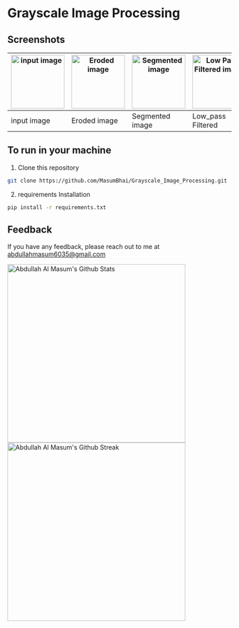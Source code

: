 # Grayscale Image Processing

## Screenshots
| <img alt="input image" width="120px" src="https://user-images.githubusercontent.com/53784551/181605934-25f186b6-5f6b-4411-ae9b-9c91034d26b0.jpeg" /> | <img alt="Eroded image" width="120px" src="https://user-images.githubusercontent.com/53784551/181606247-c5532e40-3dfe-4ae5-9518-eab20a3aefe9.jpeg" /> | <img alt="Segmented image" width="120px" src="https://user-images.githubusercontent.com/53784551/181606455-f18be5d1-af87-456c-b0e9-4b4cfadd5857.jpeg" /> | <img alt="Low Pass Filtered image" width="120px" src="https://user-images.githubusercontent.com/53784551/181606533-5efb1a62-921a-443f-a042-c9156b9663aa.jpeg" /> | <img alt="High Pass Filtered image" width="120px" src="https://user-images.githubusercontent.com/53784551/181606679-98174522-57b2-4d5c-9130-3cd1a982022e.jpeg" /> | 
|------------------------------------------------------------------------------------------------------------------------------------------------------|-------------------------------------------------------------------------------------------------------------------------------------------------------|----------------------------------------------------------------------------------------------------------------------------------------------------------|------------------------------------------------------------------------------------------------------------------------------------------------------------------|-------------------------------------------------------------------------------------------------------------------------------------------------------------------|
| input image                                                                                                                                          | Eroded image                                                                                                                                          | Segmented image                                                                                                                                          | Low_pass Filtered                                                                                                                                                | high_pass Filtered                                                                                                                                                |

## To run in your machine
1. Clone this repository 
```bash
git clone https://github.com/MasumBhai/Grayscale_Image_Processing.git
```
2. requirements Installation

```bash
pip install -r requirements.txt
```

## Feedback

If you have any feedback, please reach out to me at abdullahmasum6035@gmail.com

<a href="https://github.com/MasumBhai"><img alt="Abdullah Al Masum's Github Stats" src="https://github-readme-stats.vercel.app/api?username=masumBhai&show_icons=true&count_private=true&theme=great-gatsby" width=400></a>
<a href="https://github.com/MasumBhai"><img alt="Abdullah Al Masum's Github Streak" src="https://github-readme-streak-stats.herokuapp.com?user=MasumBhai&theme=vision-friendly-dark&fire=DD2727&sideNums=CD5CDD" width=400></a>